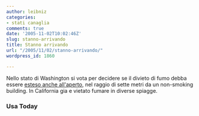 ```yaml
---
author: leibniz
categories:
- stati canaglia
comments: true
date: '2005-11-02T10:02:46Z'
slug: stanno-arrivando
title: Stanno arrivando
url: "/2005/11/02/stanno-arrivando/"
wordpress_id: 1860

---
```

Nello stato di Washington si vota per decidere se il divieto di fumo debba essere [esteso anche all'aperto](http://www.usatoday.com/news/nation/2005-11-01-smoke-free-zones_x.htm), nel raggio di sette metri da un non-smoking building. In California gia e vietato fumare in diverse spiagge.  


### Usa Today
